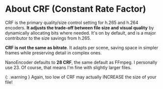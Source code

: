 # About CRF (Constant Rate Factor)
CRF is the primary quality/size control setting for h.265 and h.264 encoders. **It adjusts the trade-off between file size and visual quality** by dynamically allocating bits where needed. It's on by default, and is a major contributor to the size savings from h.265.

**CRF is not the same as bitrate**. It adapts per scene, saving space in simpler frames while preserving detail in complex ones.

NanoEncoder defaults to **28 CRF**, the same default as FFmpeg. I personally use 23. Of course, that means I'm fine with slightly larger files.

{: .warning }
Again, too low of CRF may actually INCREASE the size of your file!
